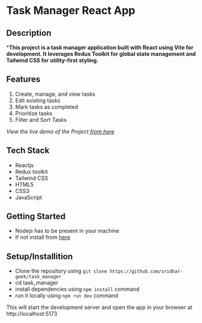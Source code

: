  # Task Manager React App

 ## Description
 ***This project is a task manager application built with React using Vite for development. It leverages Redux Toolkit for global state management and Tailwind CSS for utility-first styling.**

## Features

1. Create, manage, and view tasks
2. Edit existing tasks
3. Mark tasks as completed
4. Prioritize tasks
5. Filter and Sort Tasks

*View the live demo of the Project [from here](https://task-manager-woad-seven.vercel.app/)*

## Tech Stack
- Reactjs
- Redux toolkit
- Tailwind CSS
- HTML5
- CSS3
- JavaScript


## Getting Started

- Nodejs has to be present in your machine 
- If not install from [here](https://nodejs.org/en/download)

## Setup/Installition
- Clone the repository using `git clone https://github.com/sridhar-geek/task_manager`
- cd task_manager
- install dependencies using  `npm install` command
- run it locally using  `npm run dev` command


This will start the development server and open the app in your browser at http://localhost:5173 
